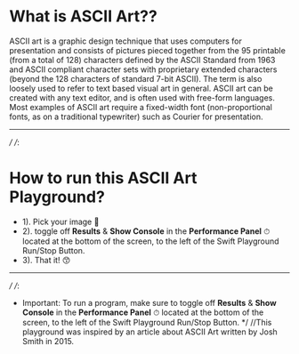 
# What is ASCII Art??
 ASCII art is a graphic design technique that uses computers for presentation and consists of pictures pieced together from the 95 printable (from a total of 128) characters defined by the ASCII Standard from 1963 and ASCII compliant character sets with proprietary extended characters (beyond the 128 characters of standard 7-bit ASCII). The term is also loosely used to refer to text based visual art in general. ASCII art can be created with any text editor, and is often used with free-form languages. Most examples of ASCII art require a fixed-width font (non-proportional fonts, as on a traditional typewriter) such as Courier for presentation.
 - - -
 */
/*:
# How to run this ASCII Art Playground?
 * 1). Pick your image 🌁
 * 2). toggle off **Results** & **Show Console** in the **Performance Panel** ⏱ located at the bottom of the screen, to the left of the Swift Playground Run/Stop Button.
 * 3). That it!  😙

 - - -
 */
/*:
 - Important:
    To run a program, make sure to toggle off **Results** & **Show Console** in the **Performance Panel** ⏱ located at the bottom of the screen, to the left of the Swift Playground Run/Stop Button.
 */
//This playground was inspired by an article about ASCII Art written by Josh Smith in 2015.

